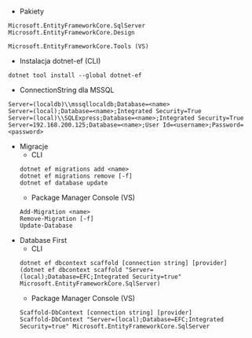 * Pakiety
```
Microsoft.EntityFrameworkCore.SqlServer
Microsoft.EntityFrameworkCore.Design

Microsoft.EntityFrameworkCore.Tools (VS)
```

* Instalacja dotnet-ef (CLI)
```
dotnet tool install --global dotnet-ef
```

* ConnectionString dla MSSQL
```
Server=(localdb)\\mssqllocaldb;Database=<name>
Server=(local);Database=<name>;Integrated Security=True
Server=(local)\\SQLExpress;Database=<name>;Integrated Security=True
Server=192.168.200.125;Database=<name>;User Id=<username>;Password=<password>
```

* Migracje
  * CLI
  ```
  dotnet ef migrations add <name>
  dotnet ef migrations remove [-f]
  dotnet ef database update
  ```
  * Package Manager Console (VS)
  ```
  Add-Migration <name>
  Remove-Migration [-f]
  Update-Database
  ```
* Database First
  * CLI
  ```
  dotnet ef dbcontext scaffold [connection string] [provider]
  (dotnet ef dbcontext scaffold "Server=(local);Database=EFC;Integrated Security=true" Microsoft.EntityFrameworkCore.SqlServer)
  ```
  * Package Manager Console (VS)
  ```
  Scaffold-DbContext [connection string] [provider]
  Scaffold-DbContext "Server=(local);Database=EFC;Integrated Security=true" Microsoft.EntityFrameworkCore.SqlServer
  ```
